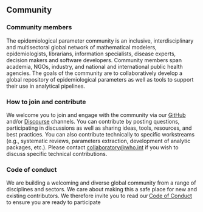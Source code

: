 ## Community

### Community members  
The epidemiological parameter community is an inclusive, interdisciplinary and multisectoral global network of mathematical modelers, epidemiologists, librarians, information specialists, disease experts, decision makers and software developers. Community members span academia, NGOs, industry, and national and international public health agencies. The goals of the community are to collaboratively develop a global repository of epidemiological parameters as well as tools to support their use in analytical pipelines.  

### How to join and contribute 
We welcome you to join and engage with the community via our [GitHub](https://github.com/WorldHealthOrganization/collaboratory-epiparameter-community) and/or [Discourse]() channels. You can contribute by posting questions, participating in discussions as well as sharing ideas, tools, resources, and best practices. You can also contribute technically to specific workstreams (e.g., systematic reviews, parameters extraction, development of analytic packages, etc.). Please contact collaboratory@who.int if you wish to discuss specific technical contributions. 

### Code of conduct
We are building a welcoming and diverse global community from a range of disciplines and sectors. We care about making this a safe place for new and existing contributors. We therefore invite you to read our [Code of Conduct](https://github.com/WorldHealthOrganization/collaboratory-epiparameter-community/blob/main/CODE_OF_CONDUCT.md) to ensure you are ready to participate

